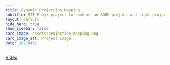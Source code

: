 ```yaml
---
title: Dynamic Projection Mapping
subtitle: MIT ProjX project to combine an RGBD project and light projector to create a reactive "smart" camera flash.
layout: default
hide_hero: true
show_sidebar: false
card_image: assets/projection_mapping.png
card_image_alt: Project image.
date: 20210401
---
```

[Video](https://www.youtube.com/watch?v=AOjjlB6VtTQ&ab_channel=GregIzatt)